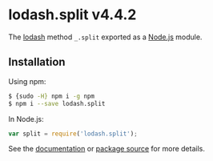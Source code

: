# lodash.split v4.4.2

The [lodash](https://lodash.com/) method `_.split` exported as a [Node.js](https://nodejs.org/) module.

## Installation

Using npm:
```bash
$ {sudo -H} npm i -g npm
$ npm i --save lodash.split
```

In Node.js:
```js
var split = require('lodash.split');
```

See the [documentation](https://lodash.com/docs#split) or [package source](https://github.com/lodash/lodash/blob/4.4.2-npm-packages/lodash.split) for more details.
